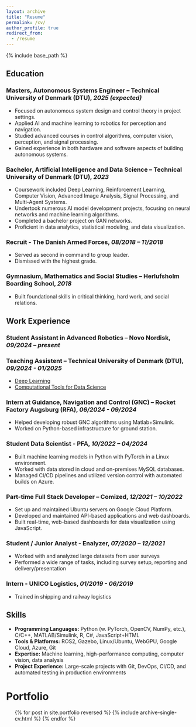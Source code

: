 ```yaml
---
layout: archive
title: "Resume"
permalink: /cv/
author_profile: true
redirect_from:
  - /resume
---
```


{% include base_path %}

<!-- Education
======
* Ph.D in Version Control Theory, GitHub University, 2018 (expected)
* M.S. in Jekyll, GitHub University, 2014
* B.S. in GitHub, GitHub University, 2012

Work experience
======
* Spring 2024: Academic Pages Collaborator
  * Github University
  * Duties includes: Updates and improvements to template
  * Supervisor: The Users

* Fall 2015: Research Assistant
  * Github University
  * Duties included: Merging pull requests
  * Supervisor: Professor Hub

* Summer 2015: Research Assistant
  * Github University
  * Duties included: Tagging issues
  * Supervisor: Professor Git
  
Skills
======
* Skill 1
* Skill 2
  * Sub-skill 2.1
  * Sub-skill 2.2
  * Sub-skill 2.3
* Skill 3 -->


## Education

### Masters, Autonomous Systems Engineer – Technical University of Denmark (DTU), _2025 (expected)_
- Focused on autonomous system design and control theory in project settings.  
- Applied AI and machine learning to robotics for perception and navigation.  
- Studied advanced courses in control algorithms, computer vision, perception, and signal processing.  
- Gained experience in both hardware and software aspects of building autonomous systems.

### Bachelor, Artificial Intelligence and Data Science – Technical University of Denmark (DTU), _2023_
- Coursework included Deep Learning, Reinforcement Learning, Computer Vision, Advanced Image Analysis, Signal Processing, and Multi-Agent Systems.  
- Undertook numerous AI model development projects, focusing on neural networks and machine learning algorithms.  
- Completed a bachelor project on GAN networks.  
- Proficient in data analytics, statistical modeling, and data visualization.

### Recruit - The Danish Armed Forces, _08/2018 – 11/2018_
- Served as second in command to group leader.  
- Dismissed with the highest grade.

### Gymnasium, Mathematics and Social Studies – Herlufsholm Boarding School, _2018_
- Built foundational skills in critical thinking, hard work, and social relations.

## Work Experience

### Student Assistant in Advanced Robotics – Novo Nordisk, _09/2024 – present_

### Teaching Assistent – Technical University of Denmark (DTU), _09/2024 - 01/2025_ 
- [Deep Learning](https://www.dtu.dk/english/continuing-education/courses/digital-competency-courses/deep-learning)
- [Computational Tools for Data Science](http://courses.compute.dtu.dk/02807/2024/)

### Intern at Guidance, Navigation and Control (GNC) – Rocket Factory Augsburg (RFA), _06/2024 - 09/2024_
- Helped developing robust GNC algorithms using Matlab+Simulink.
- Worked on Python-based infrastructure for ground station.

### Student Data Scientist - PFA, _10/2022 – 04/2024_
- Built machine learning models in Python with PyTorch in a Linux environment.  
- Worked with data stored in cloud and on-premises MySQL databases.  
- Managed CI/CD pipelines and utilized version control with automated builds on Azure.

### Part-time Full Stack Developer – Comized, _12/2021 – 10/2022_
- Set up and maintained Ubuntu servers on Google Cloud Platform.  
- Developed and maintained API-based applications and web dashboards.  
- Built real-time, web-based dashboards for data visualization using JavaScript.

### Student / Junior Analyst - Enalyzer, _07/2020 – 12/2021_
- Worked with and analyzed large datasets from user surveys
- Performed a wide range of tasks, including survey setup, reporting and delivery/presentation

### Intern - UNICO Logistics, _01/2019 - 06/2019_
- Trained in shipping and railway logistics


## Skills
- **Programming Languages:** Python (w. PyTorch, OpenCV, NumPy, etc.), C/C++, MATLAB/Simulink, R, C#, JavaScript+HTML
- **Tools & Platforms:** ROS2, Gazebo, Linux/Ubuntu, WebGPU, Google Cloud, Azure, Git
- **Expertise:** Machine learning, high-performance computing, computer vision, data analysis
- **Project Experience:** Large-scale projects with Git, DevOps, CI/CD, and automated testing in production environments


Portfolio
======
  <ul>{% for post in site.portfolio reversed %}
    {% include archive-single-cv.html %}
  {% endfor %}</ul>